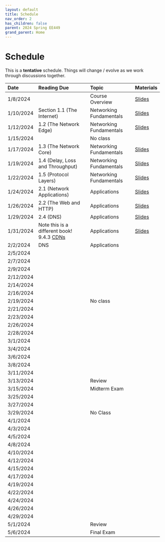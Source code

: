 ```yaml
---
layout: default
title: Schedule
nav_order: 2
has_children: false
parent: 2024 Spring EE449
grand_parent: Home
---
```


# Schedule 

This is a **tentative** schedule. Things will change / evolve as we work through discussions together.

| Date      | Reading Due                | Topic                   | Materials |
|:----------|:---------------------------|:------------------------|:----------|
| 1/8/2024  |                                  | Course Overview         | [Slides](slides/EE449-01.pdf) |
| 1/10/2024 | Section 1.1 (The Internet)       | Networking Fundamentals | [Slides](slides/EE449-02.pdf) |
| 1/12/2024 | 1.2 (The Network Edge)           | Networking Fundamentals | [Slides](slides/EE449-03.pdf) |
| 1/15/2024 |                                  | No class                |           |
| 1/17/2024 | 1.3 (The Network Core)           | Networking Fundamentals | [Slides](slides/EE449-04.pdf) |
| 1/19/2024 | 1.4 (Delay, Loss and Throughput) | Networking Fundamentals | [Slides](slides/EE449-05.pdf) |
| 1/22/2024 | 1.5 (Protocol Layers)            | Networking Fundamentals | [Slides](slides/EE449-06.pdf) |
| 1/24/2024 | 2.1 (Network Applications)       | Applications            | [Slides](slides/EE449-07.pdf) |
| 1/26/2024 | 2.2 (The Web and HTTP)           | Applications            | [Slides](slides/EE449-08.pdf) |
| 1/29/2024 | 2.4 (DNS)                        | Applications            | [Slides](slides/EE449-09.pdf) |
| 1/31/2024 | Note this is a different book! 9.4.3 [CDNs](https://book.systemsapproach.org/applications/overlays.html#content-distribution-networks) | Applications            | [Slides](slides/EE449-10.pdf) |
| 2/2/2024  | DNS                        | Applications            |           |
| 2/5/2024  |                            |                         |           |
| 2/7/2024  |                            |                         |           |
| 2/9/2024  |                            |                         |           |
| 2/12/2024 |                            |                         |           |
| 2/14/2024 |                            |                         |           |
| 2/16/2024 |                            |                         |           |
| 2/19/2024 |                            | No class                |           |
| 2/21/2024 |                            |                         |           |
| 2/23/2024 |                            |                         |           |
| 2/26/2024 |                            |                         |           |
| 2/28/2024 |                            |                         |           |
| 3/1/2024  |                            |                         |           |
| 3/4/2024  |                            |                         |           |
| 3/6/2024  |                            |                         |           |
| 3/8/2024  |                            |                         |           |
| 3/11/2024 |                            |                         |           |
| 3/13/2024 |                            | Review                  |           |
| 3/15/2024 |                            | Midterm Exam            |           |
| 3/25/2024 |                            |                         |           |
| 3/27/2024 |                            |                         |           |
| 3/29/2024 |                            | No Class                |           |
| 4/1/2024  |                            |                         |           |
| 4/3/2024  |                            |                         |           |
| 4/5/2024  |                            |                         |           |
| 4/8/2024  |                            |                         |           |
| 4/10/2024 |                            |                         |           |
| 4/12/2024 |                            |                         |           |
| 4/15/2024 |                            |                         |           |
| 4/17/2024 |                            |                         |           |
| 4/19/2024 |                            |                         |           |
| 4/22/2024 |                            |                         |           |
| 4/24/2024 |                            |                         |           |
| 4/26/2024 |                            |                         |           |
| 4/29/2024 |                            |                         |           |
| 5/1/2024  |                            | Review                  |           |
| 5/6/2024  |                            | Final Exam              |           |